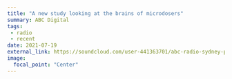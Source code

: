 ```yaml
---
title: "A new study looking at the brains of microdosers"
summary: ABC Digital
tags:
 - radio
 - recent
date: 2021-07-19
external_link: https://soundcloud.com/user-441363701/abc-radio-sydney-psychedelic-microdosing-investigated-for-pharmacological-effect-on-the-brain
image:
  focal_point: "Center"
---
```

